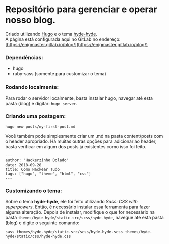 # Repositório para gerenciar e operar nosso blog.

Criado utilizando [Hugo](https://gohugo.io/) e o tema [hyde-hyde](https://themes.gohugo.io/hyde-hyde/). <br/>
A página está configurada aqui no GitLab no endereço: [https://enigmaster.gitlab.io/blog/](https://enigmaster.gitlab.io/blog/)


### Dependências:
* hugo
* ruby-sass (somente para customizar o tema)

### Rodando localmente:
Para rodar o servidor localmente, basta instalar hugo, navegar até esta pasta (blog)
e digitar: ```hugo server```.


### Criando uma postagem:
```
hugo new posts/my-first-post.md
```
Você também pode simplesmente criar um .md na pasta content/posts com o header apropriado.
Há muitas outras opções para adicionar ao header, basta verificar em algum dos posts já existentes como isso foi feito.

```
---
author: "Hackerzinho Bolado"
date: 2018-09-28
title: Como Hackear Tudo
tags: ["hugo", "theme", "html", "css"]
---
```

### Customizando o tema:
Sobre o tema **hyde-hyde**, ele foi feito utilizando *Sass: CSS with superpowers*. Então, é necessário instalar essa ferramenta para
fazer alguma alteração. Depois de instalar, modifique o que for necessário na pasta ```themes/hyde-hyde/static-src/scss/hyde-hyde```, navegue
até esta pasta (blog) e digite o seguinte comando:
```
sass themes/hyde-hyde/static-src/scss/hyde-hyde.scss themes/hyde-hyde/static/css/hyde-hyde.css
```

